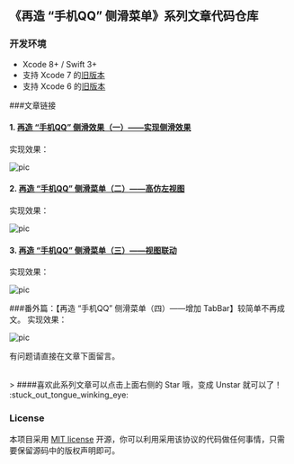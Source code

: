 《再造 “手机QQ” 侧滑菜单》系列文章代码仓库
--

### 开发环境

* Xcode 8+ / Swift 3+
* 支持 Xcode 7 的[旧版本](https://github.com/johnlui/SwiftSideslipLikeQQ/releases/tag/v3.1.1)
* 支持 Xcode 6 的[旧版本](https://github.com/johnlui/SwiftSideslipLikeQQ/releases/tag/v2.1)

###文章链接

#### 1. [再造 “手机QQ” 侧滑效果（一）——实现侧滑效果](http://lvwenhan.com/ios/445.html)
实现效果：

![pic](https://raw.githubusercontent.com/johnlui/SwiftSideslipLikeQQ/master/assets/274a1428736205.gif)

#### 2. [再造 “手机QQ” 侧滑菜单（二）——高仿左视图](http://lvwenhan.com/ios/446.html)
实现效果：

![pic](https://raw.githubusercontent.com/johnlui/SwiftSideslipLikeQQ/master/assets/068a1428761914.gif)

#### 3. [再造 “手机QQ” 侧滑菜单（三）——视图联动](http://lvwenhan.com/ios/447.html)
实现效果：

![pic](https://raw.githubusercontent.com/johnlui/SwiftSideslipLikeQQ/master/assets/8f171428840820.gif)

###番外篇：【再造 “手机QQ” 侧滑菜单（四）——增加 TabBar】较简单不再成文。
实现效果：

![pic](https://raw.githubusercontent.com/johnlui/SwiftSideslipLikeQQ/master/assets/9.gif)


有问题请直接在文章下面留言。

<br>
> ####喜欢此系列文章可以点击上面右侧的 Star 哦，变成 Unstar 就可以了！ :stuck_out_tongue_winking_eye:

<br>

### License

本项目采用 [MIT license](http://opensource.org/licenses/MIT) 开源，你可以利用采用该协议的代码做任何事情，只需要保留源码中的版权声明即可。
